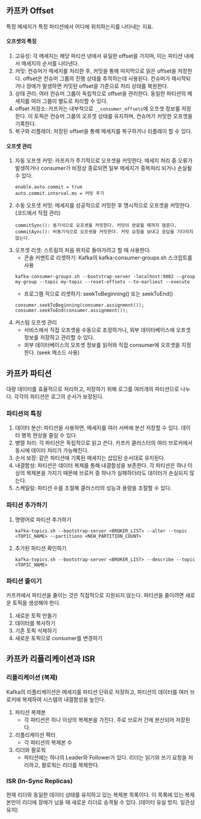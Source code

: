 ## 카프카 Offset
특정 메세지가 특정 파티션에서 어디에 위치하는지를 나타내는 지표. 
#### 오프셋의 특징
1. 고유성: 각 메세지는 해당 파티션 낸에서 유일한 offset을 가지며, 이는 파티션 내에서 메세지의 순서를 나타낸다.
2. 커밋: 컨슈머가 메세지를 처리한 후, 커밋을 통해 마지막으로 읽은 offset을 저장한다. offset은 컨슈머 그룹의 진행 상태를 추적하는데 사용된다. 컨슈머가 재시작되거나 장애가 발생하면 커밋된 offset을 기준으로 처리 상태를 복원한다.
3. 상태 관리: 여러 컨슈머 그룹이 독립적으로 offset을 관리한다. 동일한 파티션의 메세지를 여러 그룹이 별도로 처리할 수 있다.
4. offset 저장소: 카프카는 내부적으로 `__consumer_offsets`에 오프셋 정보를 저장한다. 이 토픽은 컨슈머 그룹의 오프셋 상태를 유지하며, 컨슈머가 커밋한 오프셋을 기록한다.
5. 복구와 리플레이: 저장된 offset을 통해 메세지를 복구하거나 리플레이 할 수 있다.
#### 오프셋 관리
1. 자동 오프셋 커밋: 카프카가 주기적으로 오프셋을 커밋한다. 메세지 처리 중 오류가 발생하거나 consumer가 비정상 종료되면 일부 메세지가 중복처리 되거나 손실될 수 있다.
   ```
   enable.auto.commit = true
   auto.commit.interval.ms = 커밋 주기
   ```  
2. 수동 오프셋 커밋: 메세지를 성공적으로 커밋한 후 명시적으로 오프셋을 커밋한다. (코드에서 직접 관리)
   ```
   commitSync(): 동기식으로 오프셋을 커밋한다. 커밋이 완료될 때까지 멈춘다.
   commitAync(): 비동기식으로 오프셋을 커밋한다. 커밋 요청을 보내고 응답을 기다리지 않는다. 
   ``` 
3. 오프셋 리셋: 스트림의 처음 위치로 돌아가려고 할 때 사용한다.
   - 콘솔 커멘트로 리셋하기: Kafka의 kafka-consumer-groups.sh 스크립트를 사용
   ```
   kafka-consumer-groups.sh --bootstrap-server -localhost:9002 --group my-group --topic my-topic --reset-offsets --to-earliest --execute
   ```
   - 프로그램 적으로 리셋하기: seekToBeginning() 또는 seekToEnd()
   ```
   consumer.seekToBeginning(consumer.assignment());
   consumer.seekToEnd(consumer.assignment());
   ```
4. 커스텀 오프셋 관리
   - 서비스에서 직접 오프셋을 수동으로 조정하거나, 외부 데이터베이스에 오프셋 정보를 저장하고 관리할 수 있다.
   - 외부 데이터베이스의 오프셋 정보를 읽어와 직접 consumer에 오프셋을 지정한다. (seek 메소드 사용)
## 카프카 파티션 
대량 데이터를 효율적으로 처리하고, 저장하기 위해 로그를 여러개의 파티션으로 나누다. 각각의 파티션은 로그의 순서가 보장된다. 
### 파티션의 특징 
1. 데이터 분산: 파티션을 사용하면, 메세지를 여러 서버에 분산 저장할 수 있다. 데이터 병목 현상을 줄일 수 있다.
2. 병렬 처리: 각 파티션은 독립적으로 읽고 쓴다. 카프카 클러스터의 여러 브로커에서 동시에 데이터 처리가 가능해진다.
3. 순서 보장: 같은 파티션에 기록된 메세지는 삽입된 순서대로 유지된다.
4. 내결함성: 파티션은 데이터 복제를 통해 내결함성을 보존한다. 각 파티션은 하나 이상의 복제본을 가지기 때문에 브로커 중 하나가 실패하더라도 데이터가 손실되지 않는다.
5. 스케일링: 파티션 수를 조절해 클러스터의 성능과 용량을 조절할 수 있다.
### 파티션 추가하기
1. 명령어로 파티션 추가하기
   ```
   kafka-topics.sh --bootstrap-server <BROKER_LIST> --alter --topic <TOPIC_NAME> --partitions <NEW_PARTITION_COUNT>
   ```
2. 추가된 파티션 확인하기
   ```
   kafka-topics.sh --bootstrap-server <BROKER_LIST> --describe --topic <TOPIC_NAME>
   ```    
### 파티션 줄이기 
카프카에서 파티션을 줄이는 것은 직접적으로 지원되지 않는다. 파티션을 줄이려면 새로운 토픽을 생성해야 한다. 
1. 새로운 토픽 만들기
2. 데이터를 복사하기
3. 기존 토픽 삭제하기
4. 새로운 토픽으로 consumer를 변경하기

## 카프카 리플리케이션과 ISR
### 리플리케이션 (복제)
Kafka의 리플리케이션은 메세지를 파티션 단위로 저장하고, 파티션의 데이터를 여러 브로커에 복제하여 시스템의 내결함성을 높인다. 
1. 파티션 복제본
      - 각 파티션은 하나 이상의 복제본을 가진다. 주로 브로커 간에 분산되어 저장된다. 
2. 리플리케이션 팩터 
      - 각 파티션의 복제본 수
3. 리더와 팔로워 
      - 파티션에는 하나의 Leader와 Follower가 있다. 리더는 읽기와 쓰기 요청을 처리하고, 팔로워는 리더를 복제한다. 
### ISR (In-Sync Replicas)
현재 리더와 동일한 데이터 상태를 유지하고 있는 복제본 목록이다. 이 목록에 있는 복제본만이 리더에 장애가 났을 때 새로운 리더로 승격될 수 있다. (데이터 유실 방지. 일관성 유지)
